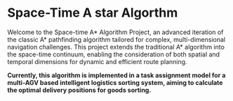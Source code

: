 # Space-Time A star Algorthm
Welcome to the Space-time A* Algorithm Project, an advanced iteration of the classic A* pathfinding algorithm tailored for complex, multi-dimensional navigation challenges. 
This project extends the traditional A* algorithm into the space-time continuum, enabling the consideration of both spatial and temporal dimensions for dynamic and efficient route planning.

**Currently, this algorithm is implemented in a task assignment model for a multi-AGV based intelligent logistics sorting system, aiming to calculate the optimal delivery positions for goods sorting.**

